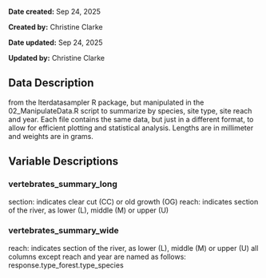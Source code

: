 **Date created:** Sep 24, 2025

**Created by:** Christine Clarke

**Date updated:** Sep 24, 2025

**Updated by:** Christine Clarke

## Data Description
from the lterdatasampler R package, but manipulated in the 02_ManipulateData.R script to summarize by species, site type, site reach and year. Each file contains the same data, but just in a different format, to allow for efficient plotting and statistical analysis. Lengths are in millimeter and weights are in grams.

## Variable Descriptions

### vertebrates_summary_long
section: indicates clear cut (CC) or old growth (OG)
reach: indicates section of the river, as lower (L), middle (M) or upper (U)

### vertebrates_summary_wide
reach: indicates section of the river, as lower (L), middle (M) or upper (U)
all columns except reach and year are named as follows:
response.type_forest.type_species